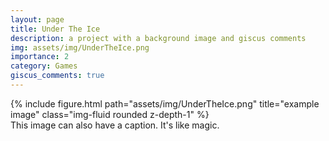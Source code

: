 ```yaml
---
layout: page
title: Under The Ice
description: a project with a background image and giscus comments
img: assets/img/UnderTheIce.png
importance: 2
category: Games
giscus_comments: true
---
```


<div class="row">
    <div class="col-sm mt-3 mt-md-0">
        {% include figure.html path="assets/img/UnderTheIce.png" title="example image" class="img-fluid rounded z-depth-1" %}
    </div>
</div>
<div class="caption">
    This image can also have a caption. It's like magic.
</div>
